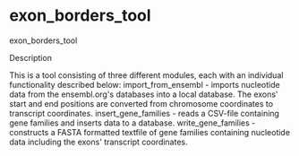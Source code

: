 # exon_borders_tool

exon_borders_tool

Description

This is a tool consisting of three different modules, each with an individual functionality described below:
import_from_ensembl - imports nucleotide data from the ensembl.org's databases into a local database. The exons' start and end positions are converted from chromosome coordinates to transcript coordinates.
insert_gene_families - reads a CSV-file containing gene families and inserts data to a database.
write_gene_families - constructs a FASTA formatted textfile of gene families containing nucleotide data including the exons' transcript coordinates.

